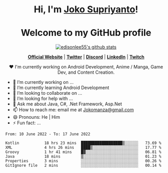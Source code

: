 <h1 align="center">Hi, I'm <a href="https://www.google.com">Joko Supriyanto</a>!</h1>
<h1 align="center">Welcome to my GitHub profile</h1>

<p align="center">
  <a href="https://github.com/jokomanza"><img src="https://github-readme-stats.vercel.app/api?username=jokomanza&hide_border=true&show_icons=true" alt="edisonlee55's github stats"></a>
</p>

<p align="center">
  <strong><a href="https://www.google.com">Official Website</a></strong> |
  <strong><a href="https://twitter.com/jokomanza">Twitter</a></strong> |
  <strong><a href="https://discord.gg/nYXzaUS">Discord</a></strong> |
  <strong><a href="https://www.linkedin.com/in/jokomanza">LinkedIn</a></strong> |
  <strong><a href="https://www.twitch.tv/jokomanza">Twitch</a></strong>
</p>

<p align="center">❤ I'm currently working on Android Development, Anime / Manga, Game Dev, and Content Creation.</p>

- 🔭 I’m currently working on ...
- 🌱 I’m currently learning Android Development
- 👯 I’m looking to collaborate on ...
- 🤔 I’m looking for help with ...
- 💬 Ask me about Java, C#, .Net Framework, Asp.Net
- 📫 How to reach me: email me at Jokomanza@gmail.com
- 😄 Pronouns: He | Him
- ⚡ Fun fact: ...

<!--START_SECTION:waka-->

```text
From: 10 June 2022 - To: 17 June 2022

Kotlin           18 hrs 23 mins  ██████████████████▒░░░░░░   73.69 %
XML              4 hrs 26 mins   ████▒░░░░░░░░░░░░░░░░░░░░   17.77 %
Groovy           1 hr 41 mins    █▓░░░░░░░░░░░░░░░░░░░░░░░   06.81 %
Java             18 mins         ▒░░░░░░░░░░░░░░░░░░░░░░░░   01.23 %
Properties       3 mins          ░░░░░░░░░░░░░░░░░░░░░░░░░   00.26 %
GitIgnore file   2 mins          ░░░░░░░░░░░░░░░░░░░░░░░░░   00.14 %
```

<!--END_SECTION:waka-->
